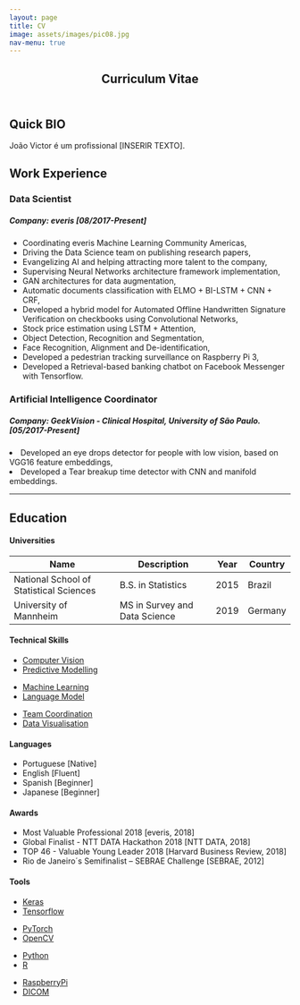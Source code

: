 ```yaml
---
layout: page
title: CV
image: assets/images/pic08.jpg
nav-menu: true
---
```


<!-- Main -->
<div id="main" class="alt">

<!-- One -->
<section id="one">
	<div class="inner">
		<header class="major">
			<h1>Curriculum Vitae</h1>
		</header>

<!-- Content -->
<h2 id="content">Quick BIO</h2>
<p>João Victor é um profissional [INSERIR TEXTO].</p>

<h2>Work Experience</h2>
<div class="row">
	<div class="6u 12u$(small)">
		<h3>Data Scientist</h3>
		<h5>Company: everis [08/2017-Present]</h5>
		<ul>
			<li>Coordinating everis Machine Learning Community Americas,</li>
			<li>Driving the Data Science team on publishing research papers,</li>
			<li>Evangelizing AI and helping attracting more talent to the company,</li>
			<li>Supervising Neural Networks architecture framework implementation,</li>
			<li>GAN architectures for data augmentation,</li>
			<li>Automatic documents classification with ELMO + BI-LSTM + CNN + CRF,</li>
			<li>Developed a hybrid model for Automated Offline Handwritten Signature Verification on checkbooks using Convolutional Networks,</li>
			<li>Stock price estimation using LSTM + Attention,</li>
			<li>Object Detection, Recognition and Segmentation,</li>
			<li>Face Recognition, Alignment and De-identification,</li>
			<li>Developed a pedestrian tracking surveillance on Raspberry Pi 3,</li>
			<li>Developed a Retrieval-based banking chatbot on Facebook Messenger with Tensorflow.</li>
		</ul>
	</div>
	<div class="6u$ 12u$(small)">
		<h3>Artificial Intelligence Coordinator</h3>
		<h5>Company: GeekVision - Clinical Hospital, University of São Paulo. [05/2017-Present]</h5>
		<li>Developed an eye drops detector for people with low vision, based on VGG16 feature embeddings,</li>
		<li>Developed a Tear breakup time detector with CNN and manifold embeddings.</li>
	</div>
</div>

<hr class="major" />


<!-- Info -->
<h2 id="education">Education</h2>
<div class="row 200%">
	<div class="6u 12u$(medium)">

<!-- Universities -->
<h4>Universities</h4>
<div class="table-wrapper">
	<table>
		<thead>
			<tr>
				<th>Name</th>
				<th>Description</th>
				<th>Year</th>
				<th>Country</th>
			</tr>
		</thead>
		<tbody>
			<tr>
				<td>National School of Statistical Sciences</td>
				<td>B.S. in Statistics</td>
				<td>2015</td>
				<td>Brazil</td>
			</tr>
			<tr>
				<td>University of Mannheim</td>
				<td>MS in Survey and Data Science</td>
				<td>2019</td>
				<td>Germany</td>
			</tr>
		</tbody>
	</table>
</div>	

<!-- Technical Skills -->
<h4>Technical Skills</h4>
<ul class="actions fit small">
	<li><a href="" class="button fit small">Computer Vision</a></li>
	<li><a href="" class="button fit small">Predictive Modelling</a></li>
</ul>
<ul class="actions fit small">
	<li><a href="" class="button fit small">Machine Learning</a></li>
	<li><a href="" class="button fit small">Language Model</a></li>
</ul>
<ul class="actions fit small">
	<li><a href="" class="button fit small">Team Coordination</a></li>
	<li><a href="" class="button fit small">Data Visualisation</a></li>
</ul>

<!-- Languages -->
<h4>Languages</h4>
<ul>
	<li>Portuguese [Native]</li>
	<li>English [Fluent]</li>
	<li>Spanish [Beginner]</li>
	<li>Japanese [Beginner]</li>
</ul>


</div>
<div class="6u$ 12u$(medium)">



<!-- Awards -->
<h4>Awards</h4>
<ul class="alt">
	<li>Most Valuable Professional 2018 [everis, 2018]</li>
	<li>Global Finalist - NTT DATA Hackathon 2018 [NTT DATA, 2018]</li>
	<li>TOP 46 - Valuable Young Leader 2018 [Harvard Business Review, 2018]</li>
	<li>Rio de Janeiro´s Semifinalist – SEBRAE Challenge [SEBRAE, 2012]</li>
</ul>


<!-- Tools -->
<h4>Tools</h4>
<ul class="actions">
	<li><a href="" class="button special">Keras</a></li>
	<li><a href="" class="button special">Tensorflow</a></li>
</ul>
<ul class="actions">
	<li><a href="" class="button special">PyTorch</a></li>
	<li><a href="" class="button special">OpenCV</a></li>
</ul>
<ul class="actions">
	<li><a href="" class="button special">Python</a></li>
	<li><a href="" class="button special">R</a></li>
</ul>
<ul class="actions">
	<li><a href="" class="button special">RaspberryPi</a></li>
	<li><a href="" class="button special">DICOM</a></li>
</ul>


</div>
</div>

</div>
</section>

</div>
